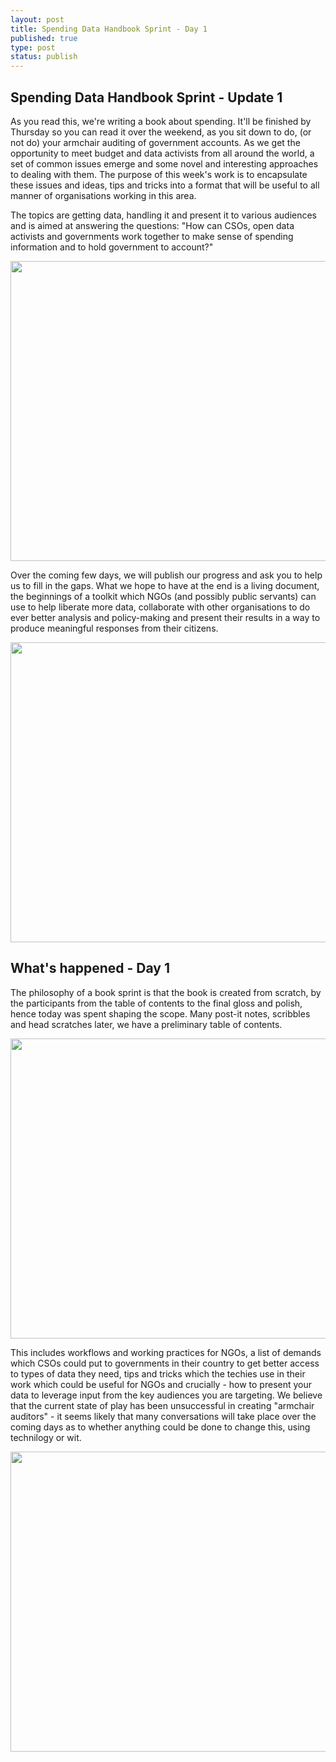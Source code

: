 ```yaml
---
layout: post
title: Spending Data Handbook Sprint - Day 1
published: true
type: post
status: publish
---
```

## Spending Data Handbook Sprint - Update 1 

As you read this, we're writing a book about spending. It'll be finished by Thursday so you can read it over the weekend, as you sit down to do, (or not do) your armchair auditing of government accounts. As we get the opportunity to meet budget and data activists from all around the world, a set of common issues emerge and some novel and interesting approaches to dealing with them. The purpose of this week's work is to encapsulate these issues and ideas, tips and tricks into a format that will be useful to all manner of organisations working in this area. 

The topics are getting data, handling it and present it to various audiences and is aimed at answering the questions: "How can CSOs, open data activists and governments work together to make sense of spending information and to hold government to account?"

<img alt="" src="http://farm9.staticflickr.com/8197/8181622809_b6354ffb47_z.jpg" title="Searching for Lost Money" class="alignnone" width="640" height="480" />

Over the coming few days, we will publish our progress and ask you to help us to fill in the gaps. What we hope to have at the end is a living document, the beginnings of a toolkit which NGOs (and possibly public servants) can use to help liberate more data, collaborate with other organisations to do ever better analysis and policy-making and present their results in a way to produce meaningful responses from their citizens. 

<img alt="" src="http://farm9.staticflickr.com/8067/8181658214_eeca42df54_z.jpg" title="Searching for Lost Money" class="alignnone" width="640" height="480" />

## What's happened - Day 1 

The philosophy of a book sprint is that the book is created from scratch, by the participants from the table of contents to the final gloss and polish, hence today was spent shaping the scope. Many post-it notes, scribbles and head scratches later, we have a preliminary table of contents. 

<img alt="" src="http://farm9.staticflickr.com/8063/8181622557_ddbda633f5_z.jpg" title="Searching for Lost Money" class="alignnone" width="640" height="480" />

This includes workflows and working practices for NGOs, a list of demands which CSOs could put to governments in their country to get better access to types of data they need, tips and tricks which the techies use in their work which could be useful for NGOs and crucially - how to present your data to leverage input from the key audiences you are targeting. We believe that the current state of play has been unsuccessful in creating "armchair auditors" - it seems likely that many conversations will take place over the coming days as to whether anything could be done to change this, using technilogy or wit. 

<img  alt="" src="http://farm9.staticflickr.com/8348/8181657818_942d94d3e6_z.jpg" title="Searching for Lost Money" class="alignnone" width="640" height="480" />

